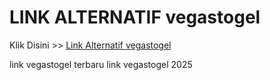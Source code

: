 # LINK ALTERNATIF vegastogel

Klik Disini >> <a href="https://linksto.pages.dev/">Link Alternatif vegastogel </a>

link vegastogel terbaru
link vegastogel 2025
